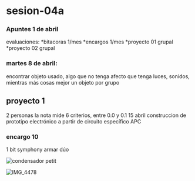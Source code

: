 # sesion-04a
### Apuntes 1 de abril 
evaluaciones:
*bitacoras 1/mes
*encargos 1/mes 
*proyecto 01 grupal
*proyecto 02 grupal 

### martes 8 de abril:
encontrar objeto usado, algo que no tenga afecto
que tenga luces, sonidos, mientras más cosas mejor 
un objeto por grupo 


## proyecto 1 
2 personas 
la nota mide 6 criterios, entre 0.0 y 0.1
15 abril
construccion de prototipo electrónico a partir de circuito específico APC  

### encargo 10 

1 bit symphony
armar dúo


![condensador petit](https://github.com/user-attachments/assets/81e77513-78e6-4f53-b84c-325c537936ec)

![IMG_4478](https://github.com/user-attachments/assets/d03c427c-d561-4416-99d2-d40f5aa216e9)


